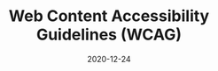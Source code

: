 ---
title: "Web Content Accessibility Guidelines (WCAG)"
authors:
    - "Accessibility Guidelines Working Group"
    - "W3C"
categories: 
    - "accessibility"
link: "https://www.w3.org/WAI/standards-guidelines/wcag/"
date: "2020-12-24"
---